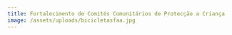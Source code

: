 ```yaml
---
title: Fortalecimento de Comités Comunitários de Protecção a Criança
image: /assets/uploads/bicicletasfaa.jpg
---
```


